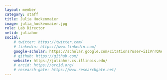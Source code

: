 ```yaml
---
layout: member
category: staff
title: Julia Hockenmaier
image: julia_hockenmaier.jpg
role: Lab Director
netid: juliahmr
social:
    # twitter: https://twitter.com/
    # linkedin: https://www.linkedin.com/
    google-scholar: https://scholar.google.com/citations?user=iIiVrrQAAAAJ&hl=en&oi=ao
    # github: https://github.com/
    website: https://juliahmr.cs.illinois.edu/
    # orcid: https://orcid.org/
    # research-gate: https://www.researchgate.net/
---
```

